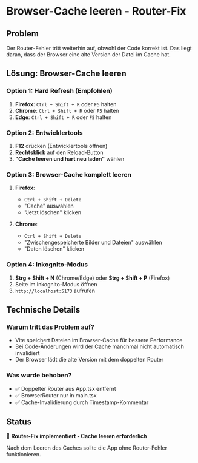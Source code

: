 # Browser-Cache leeren - Router-Fix

## Problem
Der Router-Fehler tritt weiterhin auf, obwohl der Code korrekt ist. Das liegt daran, dass der Browser eine alte Version der Datei im Cache hat.

## Lösung: Browser-Cache leeren

### Option 1: Hard Refresh (Empfohlen)
1. **Firefox**: `Ctrl + Shift + R` oder `F5` halten
2. **Chrome**: `Ctrl + Shift + R` oder `F5` halten  
3. **Edge**: `Ctrl + Shift + R` oder `F5` halten

### Option 2: Entwicklertools
1. **F12** drücken (Entwicklertools öffnen)
2. **Rechtsklick** auf den Reload-Button
3. **"Cache leeren und hart neu laden"** wählen

### Option 3: Browser-Cache komplett leeren
1. **Firefox**: 
   - `Ctrl + Shift + Delete`
   - "Cache" auswählen
   - "Jetzt löschen" klicken

2. **Chrome**:
   - `Ctrl + Shift + Delete`
   - "Zwischengespeicherte Bilder und Dateien" auswählen
   - "Daten löschen" klicken

### Option 4: Inkognito-Modus
1. **Strg + Shift + N** (Chrome/Edge) oder **Strg + Shift + P** (Firefox)
2. Seite im Inkognito-Modus öffnen
3. `http://localhost:5173` aufrufen

## Technische Details

### Warum tritt das Problem auf?
- Vite speichert Dateien im Browser-Cache für bessere Performance
- Bei Code-Änderungen wird der Cache manchmal nicht automatisch invalidiert
- Der Browser lädt die alte Version mit dem doppelten Router

### Was wurde behoben?
- ✅ Doppelter Router aus App.tsx entfernt
- ✅ BrowserRouter nur in main.tsx
- ✅ Cache-Invalidierung durch Timestamp-Kommentar

## Status
🎯 **Router-Fix implementiert - Cache leeren erforderlich**

Nach dem Leeren des Caches sollte die App ohne Router-Fehler funktionieren. 